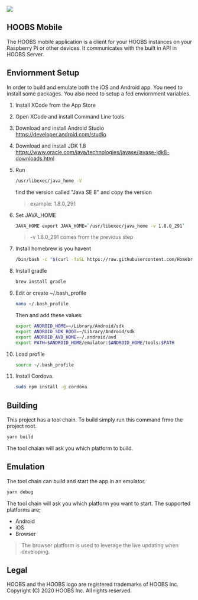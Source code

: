 ![](https://raw.githubusercontent.com/hoobs-org/HOOBS/master/docs/logo.png)

## HOOBS Mobile
The HOOBS mobile application is a client for your HOOBS instances on your Raspberry Pi or other devices. It communicates with the built in API in HOOBS Server.

## Enviornment Setup
In order to build and emulate both the iOS and Android app. You need to install some packages. You also need to setup a fed enviornment variables.

 1. Install XCode from the App Store

 2. Open XCode and install Command Line tools

 3. Download and install Android Studio
    https://developer.android.com/studio

 4. Download and install JDK 1.8
   https://www.oracle.com/java/technologies/javase/javase-jdk8-downloads.html

 5. Run
    ```sh
    /usr/libexec/java_home -V
    ```

    find the version called "Java SE 8" and copy the version
    > example: 1.8.0_291

 6. Set JAVA_HOME
    ```sh
    JAVA_HOME export JAVA_HOME=`/usr/libexec/java_home -v 1.8.0_291`
    ```

    > -v 1.8.0_291 comes from the previous step

 7. Install homebrew is you havent
    ```sh
    /bin/bash -c "$(curl -fsSL https://raw.githubusercontent.com/Homebrew/install/HEAD/install.sh)"
    ```

 8. Install gradle
    ```sh
    brew install gradle
    ```

 9. Edit or create ~/.bash_profile
    ```sh
    nano ~/.bash_profile
    ```

    Then and add these values
    ```sh
    export ANDROID_HOME=~/Library/Android/sdk
    export ANDROID_SDK_ROOT=~/Library/Android/sdk
    export ANDROID_AVD_HOME=~/.android/avd
    export PATH=$ANDROID_HOME/emulator:$ANDROID_HOME/tools:$PATH
    ```

10. Load profile
    ```sh
    source ~/.bash_profile
    ```

11. Install Cordova.
    ```sh
    sudo npm install -g cordova
    ```

## Building
This project has a tool chain. To build simply run this command frmo the project root.

```sh
yarn build
```

The tool chaian will ask you which platform to build.

## Emulation
The tool chain can build and start the app in an emulator.

```sh
yarn debug
```

The tool chain will ask you which platform you want to start. The supported platforms are;
* Android
* iOS
* Browser

> The browser platform is used to leverage the live updating when developing.

## Legal
HOOBS and the HOOBS logo are registered trademarks of HOOBS Inc. Copyright (C) 2020 HOOBS Inc. All rights reserved.
